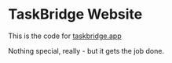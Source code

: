 # TaskBridge Website

This is the code for [taskbridge.app](https://taskbridge.dev)

Nothing special, really - but it gets the job done.